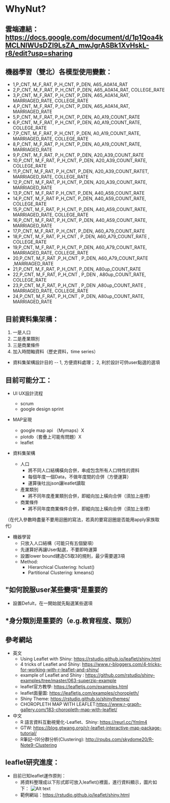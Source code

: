 # WhyNut?
## 雲端連結：https://docs.google.com/document/d/1p1Qoa4kMCLNlWUsDZI9LsZA_mwJgrASBk1XvHskL-r8/edit?usp=sharing
## 機器學習（雙北）各模型使用變數：
* 1,P_CNT, M_F_RAT, P_H_CNT, P_DEN, A65_A0A14_RAT 
* 2,P_CNT, M_F_RAT, P_H_CNT, P_DEN, A65_A0A14_RAT, COLLEGE_RATE
* 3,P_CNT, M_F_RAT, P_H_CNT, P_DEN, A65_A0A14_RAT, MARRIAGED_RATE, COLLEGE_RATE
* 4,P_CNT, M_F_RAT, P_H_CNT, P_DEN, A65_A0A14_RAT, MARRIAGED_RATE
* 5,P_CNT, M_F_RAT, P_H_CNT, P_DEN, A0_A19_COUNT_RATE
* 6,P_CNT, M_F_RAT, P_H_CNT, P_DEN, A0_A19_COUNT_RATE, COLLEGE_RATE
* 7,P_CNT, M_F_RAT, P_H_CNT, P_DEN, A0_A19_COUNT_RATE, MARRIAGED_RATE, COLLEGE_RATE
* 8,P_CNT, M_F_RAT, P_H_CNT, P_DEN, A0_A19_COUNT_RATE, MARRIAGED_RATE
* 9,P_CNT, M_F_RAT, P_H_CNT, P_DEN, A20_A39_COUNT_RATE 
* 10,P_CNT, M_F_RAT, P_H_CNT, P_DEN, A20_A39_COUNT_RATE, COLLEGE_RATE
* 11,P_CNT, M_F_RAT, P_H_CNT, P_DEN, A20_A39_COUNT_RATET, MARRIAGED_RATE, COLLEGE_RATE
* 12,P_CNT, M_F_RAT, P_H_CNT, P_DEN, A20_A39_COUNT_RATE, MARRIAGED_RATE
* 13,P_CNT, M_F_RAT P_H_CNT,  P_DEN, A40_A59_COUNT_RATE 
* 14,P_CNT, M_F_RAT P_H_CNT,  P_DEN, A40_A59_COUNT_RATE, COLLEGE_RATE
* 15,P_CNT, M_F_RAT, P_H_CNT,  P_DEN,  A40_A59_COUNT_RATE, MARRIAGED_RATE, COLLEGE_RATE
* 16,P_CNT, M_F_RAT, P_H_CNT,  P_DEN,  A40_A59_COUNT_RATE, MARRIAGED_RATE
* 17,P_CNT, M_F_RAT, P_H_CNT,   P_DEN, A60_A79_COUNT_RATE 
* 18,P_CNT, M_F_RAT, P_H_CNT ,  P_DEN, A60_A79_COUNT_RATE , COLLEGE_RATE
* 19,P_CNT, M_F_RAT, P_H_CNT,   P_DEN, A60_A79_COUNT_RATE, MARRIAGED_RATE, COLLEGE_RATE
* 20,P_CNT, M_F_RAT ,P_H_CNT ,  P_DEN, A60_A79_COUNT_RATE ,MARRIAGED_RATE
* 21,P_CNT, M_F_RAT, P_H_CNT,   P_DEN, A80up_COUNT_RATE
* 22,P_CNT, M_F_RAT, P_H_CNT , P_DEN , A80up_COUNT_RATE, COLLEGE_RATE
* 23,P_CNT, M_F_RAT, P_H_CNT ,  P_DEN ,A80up_COUNT_RATE , MARRIAGED_RATE, COLLEGE_RATE
* 24,P_CNT, M_F_RAT, P_H_CNT ,  P_DEN, A80up_COUNT_RATE, MARRIAGED_RATE

## 目前資料集架構：
1. 一是人口
2. 二是產業類別
3. 三是商業條件
4. 加入時間軸資料（歷史資料，time series）
* 資料集架構設計目的 -- 1, 方便資料處理； 2, 利於設計可供user點選的選項

## 目前可能分工：
* UI UX設計流程
  * scrum 
  * google design sprint

* MAP呈現
  * google map api （Mymaps）X
  * plotdb（套疊上可能有問題）X
  * leaflet 
  
* 資料集架構
  * 人口
    * 將不同人口結構橫向合併，串成包含所有人口特性的資料
    * 每個年度一個Data，不做年度間的合併（方便運算）
    * 運算後吐出json讓leatlet讀取
  * 產業類別
    * 將不同年度產業類別合併，即縱向加上橫向合併（須加上座標）
  * 商業條件
    * 將不同年度商業條件合併，即縱向加上橫向合併（須加上坐標）

（在代入參數時盡量不要用迴圈的寫法，若真的要寫迴圈是否能用apply家族取代）

* 機器學習
  * 只放入人口結構（可能只有五個變項）
  * 先運算好再讓User點選，不要即時運算
  * 設置lower bound建造C5取3的規則，最少需要選3項
  * Method:
    * Hierarchical Clustering: hclust()
    * Partitional Clustering:  kmeans()

## "如何說服user某些變項"是重要的
* 設置Defult，在一開始就先點選某些選項
## *身分類別是重要的（e.g.教育程度、類別）

## 參考網站
* 英文
  * Using Leaflet with Shiny: https://rstudio.github.io/leaflet/shiny.html
  * 4 tricks of Leaflet and Shiny: https://www.r-bloggers.com/4-tricks-for-working-with-r-leaflet-and-shiny/
  * example of Leaflet and Shiny : https://github.com/rstudio/shiny-examples/tree/master/063-superzip-example
  * leaflet官方教學: https://leafletjs.com/examples.html
  * leaflet面量圖: https://leafletjs.com/examples/choropleth/
  * Shiny Theme: https://rstudio.github.io/shinythemes/
  * CHOROPLETH MAP WITH LEAFLET:https://www.r-graph-gallery.com/183-choropleth-map-with-leaflet/
* 中文
  * R 語言資料互動視覺化-Leaflet、Shiny: https://reurl.cc/Ymlm4
  * GTW:  https://blog.gtwang.org/r/r-leaflet-interactive-map-package-tutorial/
  * R筆記–(9)分群分析(Clustering): http://rpubs.com/skydome20/R-Note9-Clustering
## leaflet研究進度：
* 目前已知leaflet運作原則：
  * 將資料整理成以下形式即可放入leaflet()裡面，進行資料顯示，圖片如下：
![Alt text](https://i.imgur.com/CVNOMAe.png)
  * 範例網站：https://rstudio.github.io/leaflet/shiny.html
  
  
